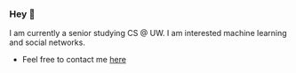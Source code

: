 ### Hey 👋

I am currently a senior studying CS @ UW. I am interested machine learning and social networks.

 - Feel free to contact me [here](https://jkoh.io/contact)

<!--
**jebikoh/jebikoh** is a ✨ _special_ ✨ repository because its `README.md` (this file) appears on your GitHub profile.

Here are some ideas to get you started:


- 🌱 I’m currently learning ...
- 👯 I’m looking to collaborate on ...
- 🤔 I’m looking for help with ...
- 💬 Ask me about ...
- 📫 How to reach me: ...
- 😄 Pronouns: ...
- ⚡ Fun fact: ...
-->
